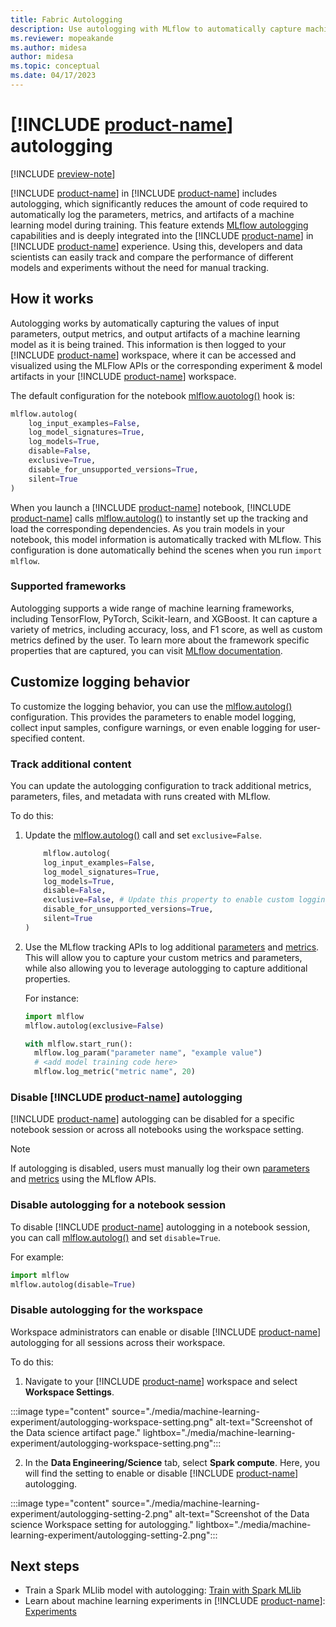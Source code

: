 ```yaml
---
title: Fabric Autologging
description: Use autologging with MLflow to automatically capture machine learning metrics and parameters 
ms.reviewer: mopeakande
ms.author: midesa
author: midesa 
ms.topic: conceptual
ms.date: 04/17/2023
---
```


# [!INCLUDE [product-name](../includes/product-name.md)] autologging

[!INCLUDE [preview-note](../includes/preview-note.md)]

[!INCLUDE [product-name](../data-science/includes/fabric-ds-name.md)] in [!INCLUDE [product-name](../includes/product-name.md)] includes autologging, which significantly reduces the amount of code required to automatically log the parameters, metrics, and artifacts of a machine learning model during training. This feature extends [MLflow autologging](https://mlflow.org/docs/latest/tracking.html#automatic-logging) capabilities and is deeply integrated into the [!INCLUDE [product-name](../data-science/includes/fabric-ds-name.md)] in [!INCLUDE [product-name](../includes/product-name.md)] experience. Using this, developers and data scientists can easily track and compare the performance of different models and experiments without the need for manual tracking.

## How it works

Autologging works by automatically capturing the values of input parameters, output metrics, and output artifacts of a machine learning model as it is being trained. This information is then logged to your [!INCLUDE [product-name](../includes/product-name.md)] workspace, where it can be accessed and visualized using the MLFlow APIs or the corresponding experiment & model artifacts in your [!INCLUDE [product-name](../includes/product-name.md)] workspace.

The default configuration for the notebook [mlflow.auotolog()](https://mlflow.org/docs/latest/python_api/mlflow.html#mlflow.autolog) hook is:

```python
mlflow.autolog(
    log_input_examples=False,
    log_model_signatures=True,
    log_models=True,
    disable=False,
    exclusive=True,
    disable_for_unsupported_versions=True,
    silent=True
)
```

When you launch a [!INCLUDE [product-name](../data-science/includes/fabric-ds-name.md)] notebook, [!INCLUDE [product-name](../includes/product-name.md)] calls [mlflow.autolog()](https://mlflow.org/docs/latest/python_api/mlflow.html#mlflow.autolog) to instantly set up the tracking and load the corresponding dependencies. As you train models in your notebook, this model information is automatically tracked with MLflow. This configuration is done automatically behind the scenes when you run ```import mlflow```.

### Supported frameworks

Autologging supports a wide range of machine learning frameworks, including TensorFlow, PyTorch, Scikit-learn, and XGBoost. It can capture a variety of metrics, including accuracy, loss, and F1 score, as well as custom metrics defined by the user. To learn more about the framework specific properties that are captured, you can visit [MLflow documentation](https://mlflow.org/docs/latest/tracking.html#automatic-logging).

## Customize logging behavior

To customize the logging behavior, you can use the [mlflow.autolog()](https://mlflow.org/docs/latest/python_api/mlflow.html#mlflow.autolog) configuration. This provides the parameters to enable model logging, collect input samples, configure warnings, or even enable logging for user-specified content.

### Track additional content

You can update the autologging configuration to track additional metrics, parameters, files, and metadata with runs created with MLflow. 

To do this:

1. Update the [mlflow.autolog()](https://mlflow.org/docs/latest/python_api/mlflow.html#mlflow.autolog) call and set ```exclusive=False```.

    ```python
        mlflow.autolog(
        log_input_examples=False,
        log_model_signatures=True,
        log_models=True,
        disable=False,
        exclusive=False, # Update this property to enable custom logging
        disable_for_unsupported_versions=True,
        silent=True
    )
    ```

2. Use the MLflow tracking APIs to log additional [parameters](https://mlflow.org/docs/latest/python_api/mlflow.html#mlflow.log_param) and [metrics](https://mlflow.org/docs/latest/python_api/mlflow.html#mlflow.log_metric). This will allow you to capture your custom metrics and parameters, while also allowing you to leverage autologging to capture additional properties.

    For instance:
    ```python
    import mlflow
    mlflow.autolog(exclusive=False)

    with mlflow.start_run():
      mlflow.log_param("parameter name", "example value")
      # <add model training code here>
      mlflow.log_metric("metric name", 20)
    ```

### Disable [!INCLUDE [product-name](../includes/product-name.md)] autologging

[!INCLUDE [product-name](../includes/product-name.md)] autologging can be disabled for a specific notebook session or across all notebooks using the workspace setting.

>[!NOTE]
> If autologging is disabled, users must manually log their own [parameters](https://mlflow.org/docs/latest/python_api/mlflow.html#mlflow.log_param) and [metrics](https://mlflow.org/docs/latest/python_api/mlflow.html#mlflow.log_metric) using the MLflow APIs.

### Disable autologging for a notebook session

To disable [!INCLUDE [product-name](../includes/product-name.md)] autologging in a notebook session, you can call [mlflow.autolog()](https://mlflow.org/docs/latest/python_api/mlflow.html#mlflow.autolog) and set ```disable=True```.

For example:

```python
import mlflow
mlflow.autolog(disable=True)
```

### Disable autologging for the workspace

Workspace administrators can enable or disable [!INCLUDE [product-name](../includes/product-name.md)] autologging for all sessions across their workspace.

To do this:

1. Navigate to your [!INCLUDE [product-name](../data-science/includes/fabric-ds-name.md)] workspace and select **Workspace Settings**.

:::image type="content" source="./media/machine-learning-experiment/autologging-workspace-setting.png" alt-text="Screenshot of the Data science artifact page." lightbox="./media/machine-learning-experiment/autologging-workspace-setting.png":::

2. In the **Data Engineering/Science** tab, select **Spark compute**. Here, you will find the setting to enable or disable [!INCLUDE [product-name](../data-science/includes/fabric-ds-name.md)] autologging.

:::image type="content" source="./media/machine-learning-experiment/autologging-setting-2.png" alt-text="Screenshot of the Data science Workspace setting for autologging." lightbox="./media/machine-learning-experiment/autologging-setting-2.png":::

## Next steps

- Train a Spark MLlib model with autologging: [Train with Spark MLlib](./model-training/fabric-sparkml-tutorial.md)
- Learn about machine learning experiments in [!INCLUDE [product-name](../includes/product-name.md)]: [Experiments](./machine-learning-experiment.md)